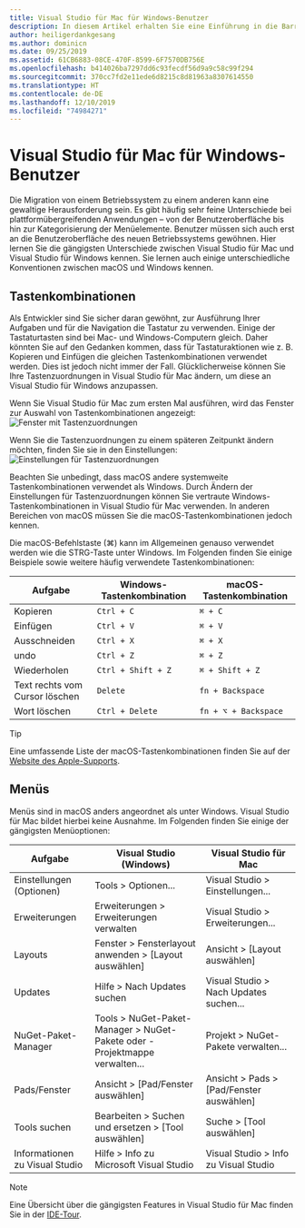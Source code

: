 ```yaml
---
title: Visual Studio für Mac für Windows-Benutzer
description: In diesem Artikel erhalten Sie eine Einführung in die Barrierefreiheitsfunktionen in Visual Studio für Mac und erfahren, wie diese aktiviert werden.
author: heiligerdankgesang
ms.author: dominicn
ms.date: 09/25/2019
ms.assetid: 61CB6883-08CE-470F-8599-6F7570DB756E
ms.openlocfilehash: b414026ba7297dd6c93fecdf56d9a9c58c99f294
ms.sourcegitcommit: 370cc7fd2e11ede6d8215c8d81963a8307614550
ms.translationtype: HT
ms.contentlocale: de-DE
ms.lasthandoff: 12/10/2019
ms.locfileid: "74984271"
---
```

# <a name="visual-studio-for-mac-for-windows-users"></a>Visual Studio für Mac für Windows-Benutzer

Die Migration von einem Betriebssystem zu einem anderen kann eine gewaltige Herausforderung sein. Es gibt häufig sehr feine Unterschiede bei plattformübergreifenden Anwendungen – von der Benutzeroberfläche bis hin zur Kategorisierung der Menüelemente. Benutzer müssen sich auch erst an die Benutzeroberfläche des neuen Betriebssystems gewöhnen. Hier lernen Sie die gängigsten Unterschiede zwischen Visual Studio für Mac und Visual Studio für Windows kennen. Sie lernen auch einige unterschiedliche Konventionen zwischen macOS und Windows kennen.

## <a name="keyboard-shortcuts"></a>Tastenkombinationen

Als Entwickler sind Sie sicher daran gewöhnt, zur Ausführung Ihrer Aufgaben und für die Navigation die Tastatur zu verwenden. Einige der Tastaturtasten sind bei Mac- und Windows-Computern gleich. Daher könnten Sie auf den Gedanken kommen, dass für Tastaturaktionen wie z. B. Kopieren und Einfügen die gleichen Tastenkombinationen verwendet werden. Dies ist jedoch nicht immer der Fall. Glücklicherweise können Sie Ihre Tastenzuordnungen in Visual Studio für Mac ändern, um diese an Visual Studio für Windows anzupassen.

Wenn Sie Visual Studio für Mac zum ersten Mal ausführen, wird das Fenster zur Auswahl von Tastenkombinationen angezeigt: ![Fenster mit Tastenzuordnungen](media/ide-tour-2019-keyboard-shortcut.png)

Wenn Sie die Tastenzuordnungen zu einem späteren Zeitpunkt ändern möchten, finden Sie sie in den Einstellungen: ![Einstellungen für Tastenzuordnungen](media/customizing-the-ide-image10a.png)

Beachten Sie unbedingt, dass macOS andere systemweite Tastenkombinationen verwendet als Windows. Durch Ändern der Einstellungen für Tastenzuordnungen können Sie vertraute Windows-Tastenkombinationen in Visual Studio für Mac verwenden. In anderen Bereichen von macOS müssen Sie die macOS-Tastenkombinationen jedoch kennen.

Die macOS-Befehlstaste (⌘) kann im Allgemeinen genauso verwendet werden wie die STRG-Taste unter Windows. Im Folgenden finden Sie einige Beispiele sowie weitere häufig verwendete Tastenkombinationen:

|Aufgabe                   |Windows-Tastenkombination         |macOS-Tastenkombination      |
|-----------------------|-------------------------|--------------------|
|Kopieren                   |`Ctrl + C`               |`⌘ + C`             |
|Einfügen                  |`Ctrl + V`               |`⌘ + V`             |
|Ausschneiden                    |`Ctrl + X`               |`⌘ + X`             |
|undo                   |`Ctrl + Z`               |`⌘ + Z`             |
|Wiederholen                   |`Ctrl + Shift + Z`       |`⌘ + Shift + Z`     |
|Text rechts vom Cursor löschen |`Delete`                 |`fn + Backspace`    |
|Wort löschen            |`Ctrl + Delete`          |`fn + ⌥ + Backspace`|

> [!TIP]
> Eine umfassende Liste der macOS-Tastenkombinationen finden Sie auf der [Website des Apple-Supports](https://support.apple.com/en-us/HT201236).

## <a name="menus"></a>Menüs

Menüs sind in macOS anders angeordnet als unter Windows. Visual Studio für Mac bildet hierbei keine Ausnahme. Im Folgenden finden Sie einige der gängigsten Menüoptionen:

|Aufgabe                   |Visual Studio (Windows)                                              |Visual Studio für Mac                |
|-----------------------|---------------------------------------------------------------------|-------------------------------------|
|Einstellungen (Optionen)  |Tools > Optionen...                                                   |Visual Studio > Einstellungen...       |
|Erweiterungen             |Erweiterungen > Erweiterungen verwalten                                       |Visual Studio > Erweiterungen...        |
|Layouts                |Fenster > Fensterlayout anwenden > [Layout auswählen]                       |Ansicht > [Layout auswählen]               |
|Updates                |Hilfe > Nach Updates suchen                                             |Visual Studio > Nach Updates suchen... |
|NuGet-Paket-Manager  |Tools > NuGet-Paket-Manager > NuGet-Pakete oder -Projektmappe verwalten... |Projekt > NuGet-Pakete verwalten...   |
|Pads/Fenster         |Ansicht > [Pad/Fenster auswählen]                                         |Ansicht > Pads > [Pad/Fenster auswählen]  |
|Tools suchen             |Bearbeiten > Suchen und ersetzen > [Tool auswählen]                              |Suche > [Tool auswählen]               |
|Informationen zu Visual Studio    |Hilfe > Info zu Microsoft Visual Studio                                 |Visual Studio > Info zu Visual Studio  

> [!NOTE]
> Eine Übersicht über die gängigsten Features in Visual Studio für Mac finden Sie in der [IDE-Tour](ide-tour.md).